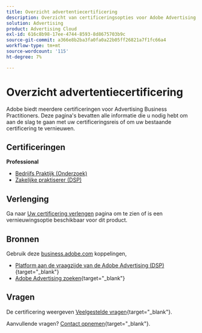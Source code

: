 ```yaml
---
title: Overzicht advertentiecertificering
description: Overzicht van certificeringsopties voor Adobe Advertising
solution: Advertising
product: Advertising Cloud
exl-id: 616c8b98-17ee-4744-8593-8d8675703b9c
source-git-commit: a366e8b2ba3fa0fa0a22b05ff26821a7f1fc66a4
workflow-type: tm+mt
source-wordcount: '115'
ht-degree: 7%

---
```


# Overzicht advertentiecertificering

Adobe biedt meerdere certificeringen voor Advertising Business Practitioners.  Deze pagina&#39;s bevatten alle informatie die u nodig hebt om aan de slag te gaan met uw certificeringsreis of om uw bestaande certificering te vernieuwen.

## Certificeringen

**Professional**

* [Bedrijfs Praktijk (Onderzoek)](/help/certifications/aac/aac-search-p-business.md) <!--AD0-E501-->
* [Zakelijke praktiserer (DSP)](/help/certifications/aac/aac-dsp-p-business.md) <!--AD0-E502-->

## Verlenging

Ga naar [Uw certificering verlengen](/help/certifications/renew.md) pagina om te zien of is een vernieuwingsoptie beschikbaar voor dit product.

## Bronnen

Gebruik deze [business.adobe.com](https://business.adobe.com/) koppelingen,

* [Platform aan de vraagzijde van de Adobe Advertising (DSP)](https://business.adobe.com/products/advertising/demand-side-platform.html){target="_blank"}
* [Adobe Advertising zoeken](https://business.adobe.com/products/advertising/search-marketing-management.html){target="_blank"}

## Vragen

De certificering weergeven [Veelgestelde vragen](https://experienceleague.adobe.com/docs/certification/certification/faq.html){target="_blank"}.

Aanvullende vragen? [Contact opnemen](mailto:certif@adobe.com){target="_blank"}.
